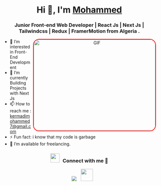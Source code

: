 <h1 align="center">Hi 👋, I'm <a href="https://100rabhcsmc.github.io/Me.io/" target="blank">
Mohammed</a></h1>
<h3 align="center">Junior Front-end Web Developer | React Js | Next Js | Tailwindcss | Redux | FramerMotion from Algeria .</h3>

<a target="_blank" align="center">
  <img align="right" top="500" height="300" width="400" alt="GIF" style="border-radius: 20px;border: 2px solid red;" src="https://media.giphy.com/media/SWoSkN6DxTszqIKEqv/giphy.gif">
</a>

- 👀 I’m interested in Front-End Development
- 🌱 I’m currently Building Projects with Next Js
- 📫 How to reach me : kermadimohammed7@gmail.com
- ⚡ Fun fact: i know that my code is garbage
- 🤝 I’m available for freelancing.
<h3 align="center" > <img src="https://media.giphy.com/media/iY8CRBdQXODJSCERIr/giphy.gif" width="30" height="30" style="margin-right: 10px;">Connect with me 🤝 </h3>

<p align="center">

 <div align="center"  class="icons-social" style="margin-left: 10px;">
        <a style="margin-left: 10px;"  target="_blank" href="https://www.linkedin.com/in/kermadi-mohamed-31018b285">
			<img src="https://img.icons8.com/doodle/40/000000/linkedin--v2.png"></a>
        <a style="margin-left: 10px;"  target="_blank" href="https://www.facebook.com/kermadimohamed">
			<img width="40" height="40" src="https://img.icons8.com/doodle/40/000000/facebook--v2.png"></a>
   
 </div>

</p>
